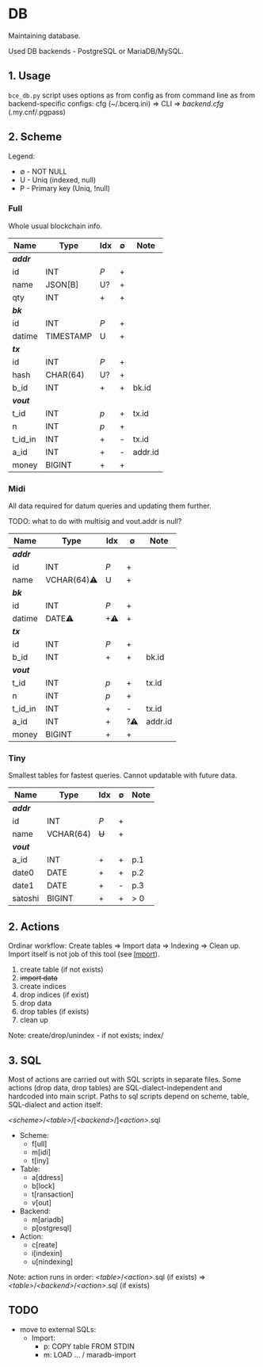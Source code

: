 # DB
Maintaining database.

Used DB backends - PostgreSQL or MariaDB/MySQL.

## 1. Usage

`bce_db.py` script uses options as from config as from command line as from backend-specific configs: cfg (~/.bcerq.ini) &rArr; CLI &rArr; _backend.cfg_ (.my.cnf/.pgpass)

## 2. Scheme

Legend:

- ∅ - NOT NULL
- U - Uniq (indexed, null)
- P - Primary key (Uniq, !null)

### Full

Whole usual blockchain info.

| Name     | Type      | Idx | ∅   | Note |
|----------|-----------|-----|-----|------|
| **_addr_** |
| id       | INT       | _P_ | +   |
| name     | JSON[B]   | U?  | +   |
| qty      | INT       | +   | +   |
| **_bk_** |
| id       | INT       | _P_ | +   |
| datime   | TIMESTAMP | U   | +   |
| **_tx_** |
| id       | INT       | _P_ | +   |
| hash     | CHAR(64)  | U?  | +   |
| b_id     | INT       | +   | +   | bk.id |
| **_vout_** |
| t_id     | INT       | _p_ | +   | tx.id |
| n        | INT       | _p_ | +   |
| t\_id_in | INT       | +   | -   | tx.id |
| a_id     | INT       | +   | -   | addr.id |
| money    | BIGINT    | +   | +   |

### Midi

All data required for datum queries and updating them further.

TODO: what to do with multisig and vout.addr is null?

| Name     | Type      | Idx | ∅   | Note |
|----------|-----------|-----|-----|------|
| **_addr_** |
| id       | INT       | _P_ | +   |
| name     | VCHAR(64)⚠| U   | +   |
| **_bk_** |
| id       | INT       | _P_ | +   |
| datime   | DATE⚠     | +⚠  | +   |
| **_tx_** |
| id       | INT       | _P_ | +   |
| b_id     | INT       | +   | +   | bk.id |
| **_vout_** |
| t_id     | INT       | _p_ | +   | tx.id |
| n        | INT       | _p_ | +   |
| t\_id_in | INT       | +   | -   | tx.id |
| a_id     | INT       | +   | ?⚠  | addr.id |
| money    | BIGINT    | +   | +   |

### Tiny

Smallest tables for fastest queries.
Cannot updatable with future data.

| Name   | Type       | Idx | ∅ | Note |
|--------|------------|-----|---|------|
| **_addr_** |
| id      | INT       | _P_ | + |
| name    | VCHAR(64) |~~U~~| + |
| **_vout_** |
| a_id    | INT       |  +  | + | p.1 |
| date0   | DATE      |  +  | + | p.2 |
| date1   | DATE      |  +  | - | p.3 |
| satoshi | BIGINT    |  +  | + | > 0 |

## 2. Actions

Ordinar workflow:
Create tables &rArr; Import data &rArr; Indexing &rArr; Clean up.
Import itself is not job of this tool (see [Import](Import.md)).

1. create table (if not exists)
1. ~~import data~~
1. create indices
1. drop indices (if exist)
1. drop data
1. drop tables (if exists)
1. clean up

Note: create/drop/unindex - if not exists; index/

## 3. SQL

Most of actions are carried out with SQL scripts in separate files.
Some actions (drop data, drop tables) are SQL-dialect-independent and hardcoded into main script.
Paths to sql scripts depend on scheme, table, SQL-dialect and action itself:

_&lt;scheme&gt;_/_&lt;table&gt;_/[_&lt;backend&gt;_/]_&lt;action&gt;_.sql

- Scheme:
  - f[ull]
  - m[idi]
  - t[iny]
- Table:
  - a[ddress]
  - b[lock]
  - t[ransaction]
  - v[out]
- Backend:
  - m[ariadb]
  - p[ostgresql]
- Action:
  - c[reate]
  - i[indexin]
  - u[nindexing]

Note: action runs in order: _&lt;table&gt;_/_&lt;action&gt;_.sql (if exists) &rArr; _&lt;table&gt;_/_&lt;backend&gt;_/_&lt;action&gt;_.sql (if exists)

## TODO

- move to external SQLs:
  - Import:
    - p: COPY table FROM STDIN
    - m: LOAD ... / maradb-import
